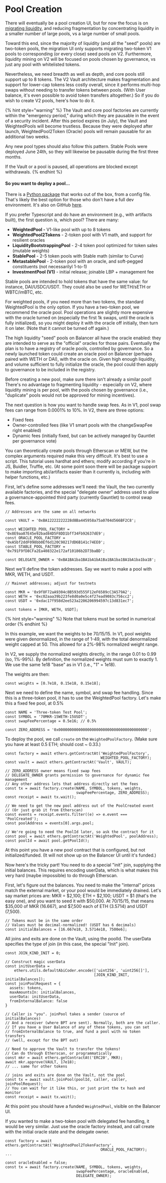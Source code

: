 # Pool Creation

There will eventually be a pool creation UI, but for now the focus is on [migrating liquidity](../../getting-started/faqs/v1-to-v2-migration.md), and reducing fragmentation by concentrating liquidity in a smaller number of large pools, vs a large number of small pools.

Toward this end, since the majority of liquidity \(and all the "seed" pools\) are two-token pools, the migration UI only supports migrating two-token V1 pools to corresponding \(or every close\) seed pools on V2. Furthermore, liquidity mining on V2 will be focused on pools chosen by governance, vs just any pool with whitelisted tokens.

Nevertheless, we need breadth as well as depth, and core pools still support up to 8 tokens. The V2 Vault architecture makes fragmentation and support for lower-cap tokens less costly overall, since it performs multi-hop swaps without needing to transfer tokens between pools. \(With User balance, it's even possible to avoid token transfers altogether.\) So if you do wish to create V2 pools, here's how to do it.

{% hint style="warning" %}
The Vault and core pool factories are currently within the "emergency period," during which they are pausable in the event of a security incident. After this period expires \(in July\), the Vault and WeightedPools will become trustless. Because they were deployed after launch, WeightedPool2Token \(Oracle\) pools will remain pausable for an additional two weeks.

Any new pool types should also follow this pattern. Stable Pools were deployed June 24th, so they will likewise be pausable during the first three months.

If the Vault or a pool is paused, all operations are blocked except withdrawals.
{% endhint %}

#### So you want to deploy a pool...

There is a [Python package](https://pypi.org/project/balpy/) that works out of the box, from a config file. That's likely the best option for those who don't have a full dev environment. It's also on GitHub [here](https://github.com/gerrrg/balpy).

If you prefer Typescript and do have an environment \(e.g., with artifacts built\), the first question is, which pool? There are many:

* **WeightedPool -** V1-like pool with up to 8 tokens
* **WeightedPool2Tokens** - 2-token pool with V1 math, and support for resilient oracles
* **LiquidityBootstrappingPool** - 2-4 token pool optimized for token sales \(mutable weights\)
* **StablePool** - 2-5 token pools with Stable math \(similar to Curve\)
* **MetastablePool** - 2-token pool with an oracle, and soft-pegged constituents \(not necessarilyl 1-to-1\)
* **InvestmentPool \(V1\)** - initial release; joinable LBP + management fee

Stable pools are intended to hold tokens that have the same value: for instance, DAI/USDC/USDT. They could also be used for WETH/sETH or WBTC/imBTC, etc.

For weighted pools, if you need more than two tokens, the standard WeightedPool is the only option. If you have a two-token pool, we recommend the oracle pool. Pool operations are slightly more expensive with the oracle turned on \(especially the first 1k swaps, until the oracle is fully initialized\), so you might deploy it with the oracle off initially, then turn it on later. \(Note that it cannot be turned off again.\)

The high liquidity "seed" pools on Balancer all have the oracle enabled: they are intended to serve as the "official" oracles for those pairs. Eventually the plan is to have a registry of oracle pools, controlled by governance. So a newly launched token could create an oracle pool on Balancer \(perhaps paired with WETH or DAI\), with the oracle on. Given high enough liquidity, and volume sufficient to fully initialize the oracle, the pool could then apply to governance to be included in the registry.

Before creating a new pool, make sure there isn't already a similar pool! There's no advantage to fragmenting liquidity - especially on V2, where liquidity mining is per pool, with the pools chosen by governance \(i.e., "duplicate" pools would not be approved for mining incentives\).

The next question is how you want to handle swap fees. As in V1, pool swap fees can range from 0.0001% to 10%. In V2, there are three options:

* Fixed fees
* Owner-controlled fees \(like V1 smart pools with the changeSwapFee right enabled\)
* Dynamic fees \(initially fixed, but can be actively managed by Gauntlet per governance vote\)

You can theoretically create pools through Etherscan or MEW, but the complex arguments required make this very difficult. It's best to use a script. This tutorial uses hardhat and ethers; modify according if you're in JS, Buidler, Truffle, etc. \(At some point soon there will be package support to make importing abi/artifacts easier than it currently is, including with helper functions, etc.\)

First, let's define some addresses we'll need: the Vault, the two currently available factories, and the special "delegate owner" address used to allow a governance-appointed third party \(currently Gauntlet\) to control swap fees.

```text
// Addresses are the same on all networks

const VAULT = '0xBA12222222228d8Ba445958a75a0704d566BF2C8';

const WEIGHTED_POOL_FACTORY = '0x8E9aa87E45e92bad84D5F8DD1bff34Fb92637dE9';
const ORACLE_POOL_FACTORY = '0xA5bf2ddF098bb0Ef6d120C98217dD6B141c74EE0';
const STABLE_POOL_FACTORY = '0x791F9fD8CFa2Ea408322e172af10186b2D73baBD';

const DELEGATE_OWNER = '0xBA1BA1ba1BA1bA1bA1Ba1BA1ba1BA1bA1ba1ba1B';
```

Next we'll define the token addresses. Say we want to make a pool with MKR, WETH, and USDT.

```text
// Mainnet addresses; adjust for testnets

const MKR = '0x9f8F72aA9304c8B593d555F12eF6589cC3A579A2';
const WETH = '0xc02aaa39b223fe8d0a0e5c4f27ead9083c756cc2';
const USDT = '0xdac17f958d2ee523a2206206994597c13d831ec7';

const tokens = [MKR, WETH, USDT];
```

{% hint style="warning" %}
Note that tokens must be sorted in numerical order
{% endhint %}

In this example, we want the weights to be 70/15/15. In V1, pool weights were given denormalized, in the range of 1-49, with the total denormalized weight capped at 50. This allowed for a 2%-98% normalized weight range.

In V2, we supply the normalized weights directly, in the range 0.01 to 0.99 \(so, 1%-99%\). By definition, the normalized weights must sum to exactly 1. We use the same 1e18 "base" as in V1 \(i.e., "1" = 1e18\).

The weights are then:

```text
const weights = [0.7e18, 0.15e18, 0.15e18];
```

Next we need to define the name, symbol, and swap fee handling. Since this is a three-token pool, it has to use the WeightedPool factory. Let's make this a fixed fee pool, at 0.5%

```text
const NAME = 'Three-token Test Pool';
const SYMBOL = '70MKR-15WETH-15USDT';
const swapFeePercentage = 0.5e16; // 0.5%

const ZERO_ADDRESS = '0x0000000000000000000000000000000000000000';    
```

To deploy the pool, we call `create` on the `WeightedPoolFactory`. \(Make sure you have at least 0.5 ETH; should cost ~ 0.33.\)

```text
const factory = await ethers.getContractAt('WeightedPoolFactory',
                                           WEIGHTED_POOL_FACTORY);
const vault = await ethers.getContractAt('Vault', VAULT);

// ZERO_ADDRESS owner means fixed swap fees
// DELEGATE_OWNER grants permission to governance for dynamic fee management
// Any other address lets that address directly set the fees
const tx = await factory.create(NAME, SYMBOL, tokens, weights,
                                swapFeePercentage, ZERO_ADDRESS);
const receipt = await tx.wait();

// We need to get the new pool address out of the PoolCreated event
// (Or just grab it from Etherscan)
const events = receipt.events.filter((e) => e.event === 'PoolCreated');
const poolAddress = events[0].args.pool;

// We're going to need the PoolId later, so ask the contract for it
const pool = await ethers.getContractAt('WeightedPool', poolAddress);
const poolId = await pool.getPoolId();
```

At this point you have a new pool contract that is configured, but not initialized/funded. \(It will not show up on the Balancer UI until it's funded.\)

Now here's the tricky part! You need to do a special "init" join, supplying the initial balances. This requires encoding userData, which is what makes this very hard \(maybe impossible\) to do through Etherscan.

First, let's figure out the balances. You need to make the "internal" prices match the external market, or your pool would be immediately drained. Let's say market prices are: MKR = $2,100; ETH = $2,100; USDT = $1 \(that's the easy one\), and you want to seed it with $50,000. At 70/15/15, that means $35,000 of MKR \(16.667\), and $7,500 each of ETH \(3.5714\) and USDT \(7,500\).

```text
// Tokens must be in the same order
// Values must be decimal-normalized! (USDT has 6 decimals)
const initialBalances = [16.667e18, 3.5714e18, 7500e6];
```

All joins and exits are done on the Vault, using the poolId. The userData specifies the type of join \(in this case, the special "Init" join\).

```text
const JOIN_KIND_INIT = 0;

// Construct magic userData
const initUserData =
    ethers.utils.defaultAbiCoder.encode(['uint256', 'uint256[]'], 
                                        [JOIN_KIND_INIT, initialBalances]);
const joinPoolRequest = {
  assets: tokens,
  maxAmountsIn: initialBalances,
  userData: initUserData,
  fromInternalBalance: false
} 

// Caller is "you". joinPool takes a sender (source of initialBalances)
// And a receiver (where BPT are sent). Normally, both are the caller.
// If you have a User Balance of any of these tokens, you can set
// fromInternalBalance to true, and fund a pool with no token transfers
// (well, except for the BPT out)

// Need to approve the Vault to transfer the tokens!
// Can do through Etherscan, or programmatically
const mkr = await ethers.getContractAt('ERC20', MKR);
await mkr.approve(VAULT, 17e18);
// ... same for other tokens

// joins and exits are done on the Vault, not the pool
const tx = await vault.joinPool(poolId, caller, caller, joinPoolRequest);
// You can wait for it like this, or just print the tx hash and monitor
const receipt = await tx.wait();
```

At this point you should have a funded `WeightedPool`, visible on the Balancer UI.

If you wanted to make a two-token pool with delegated fee handling, it would be very similar. Just use the oracle factory instead, and call create with the initial oracle state and the delegate owner.

```text
const factory = await ethers.getContractAt('WeightedPool2TokenFactory',
                                           ORACLE_POOL_FACTORY);
...

const oracleEnabled = false;
const tx = await factory.create(NAME, SYMBOL, tokens, weights,
                                swapFeePercentage, oracleEnabled,
                                DELEGATE_OWNER);
```

